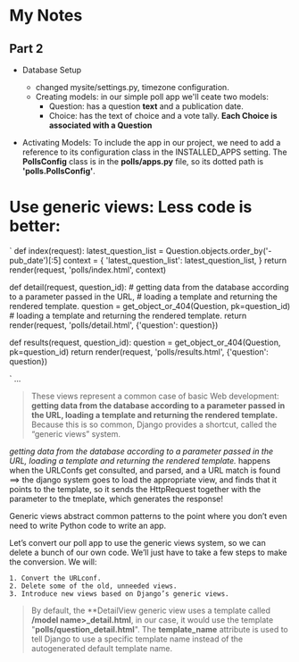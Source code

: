# My Notes

## Part 2 

* Database Setup
  * changed mysite/settings.py, timezone configuration.
  * Creating models: in our simple poll app we'll ceate two models: 
    * Question: has a question **text** and a publication date.
    * Choice: has the text of choice and a vote tally.
      **Each Choice is associated with a Question**

* Activating Models: 
  To include the app in our project, we need to add a reference to its configuration 
class in the INSTALLED_APPS setting. The **PollsConfig** class is in the 
**polls/apps.py** file, so its dotted path is **'polls.PollsConfig'**.

# Use generic views: Less code is better:

`
def index(request):
    latest_question_list = Question.objects.order_by('-pub_date')[:5]
    context = {
        'latest_question_list': latest_question_list,
    }
    return render(request, 'polls/index.html', context)


def detail(request, question_id):
    # getting data from the database according to a parameter passed in the URL, 
    # loading a template and returning the rendered template.
    question = get_object_or_404(Question, pk=question_id)
    # loading a template and returning the rendered template.
    return render(request, 'polls/detail.html', {'question': question})


def results(request, question_id):
    question = get_object_or_404(Question, pk=question_id)
    return render(request, 'polls/results.html', {'question': question})

`
... 
> These views represent a common case of basic Web development: **getting data from 
the database according to a parameter passed in the URL, loading a template and 
returning the rendered template.** Because this is so common, Django provides a 
shortcut, called the “generic views” system.

_getting data from the database according to a parameter passed in the URL, loading a 
template and returning the rendered template._ happens when the URLConfs get 
consulted, and parsed, and a URL match is found ==> the django system goes to load the 
appropriate view, and finds that it points to the template, so it sends the 
HttpRequest together with the parameter to the tmeplate, which generates the 
response!

Generic views abstract common patterns to the point where you don’t even need to write 
Python code to write an app.

Let’s convert our poll app to use the generic views system, so we can delete a bunch 
of our own code. We’ll just have to take a few steps to make the conversion. We will:

    1. Convert the URLconf.
    2. Delete some of the old, unneeded views.
    3. Introduce new views based on Django’s generic views.

> By default, the **DetailView generic view uses a template called **<app name>/model 
name>_detail.html**, in our case, it would use the template 
"**polls/question_detail.html**". The **template_name** attribute is used to tell 
Django to use a specific template name instead of the autogenerated default template 
name.
